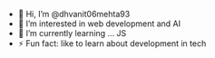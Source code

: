- 👋 Hi, I’m @dhvanit06mehta93
- 👀 I’m interested in web development and AI
- 🌱 I’m currently learning ... JS 
- ⚡ Fun fact: like to learn about development in tech

<!---
dhvanit06mehta93/dhvanit06mehta93 is a ✨ special ✨ repository because its `README.md` (this file) appears on your GitHub profile.
You can click the Preview link to take a look at your changes.
--->
